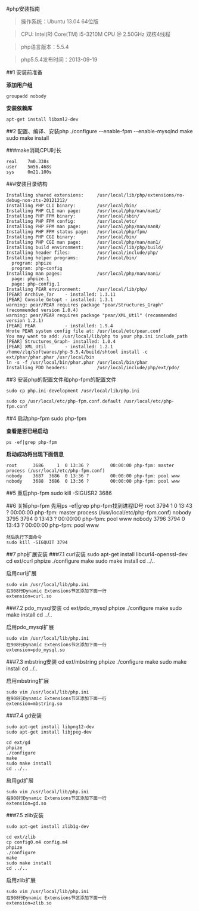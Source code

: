 #php安装指南

>操作系统：Ubuntu 13.04 64位版

>CPU: Intel(R) Core(TM) i5-3210M CPU @ 2.50GHz 双核4线程

>php语言版本：5.5.4

>php5.5.4发布时间：2013-09-19

##1 安装前准备

**添加用户组**

	groupadd nobody

**安装依赖库**

	apt-get install libxml2-dev

##2 配置、编译、安装php
	./configure --enable-fpm --enable-mysqlnd
	make
	sudo make install

###make消耗CPU时长
	
	real	7m0.338s
	user	5m56.468s
	sys		0m21.100s

###安装目录结构

	Installing shared extensions:     /usr/local/lib/php/extensions/no-debug-non-zts-20121212/
	Installing PHP CLI binary:        /usr/local/bin/
	Installing PHP CLI man page:      /usr/local/php/man/man1/
	Installing PHP FPM binary:        /usr/local/sbin/
	Installing PHP FPM config:        /usr/local/etc/
	Installing PHP FPM man page:      /usr/local/php/man/man8/
	Installing PHP FPM status page:   /usr/local/php/fpm/
	Installing PHP CGI binary:        /usr/local/bin/
	Installing PHP CGI man page:      /usr/local/php/man/man1/
	Installing build environment:     /usr/local/lib/php/build/
	Installing header files:          /usr/local/include/php/
	Installing helper programs:       /usr/local/bin/
	  program: phpize
	  program: php-config
	Installing man pages:             /usr/local/php/man/man1/
	  page: phpize.1
	  page: php-config.1
	Installing PEAR environment:      /usr/local/lib/php/
	[PEAR] Archive_Tar    - installed: 1.3.11
	[PEAR] Console_Getopt - installed: 1.3.1
	warning: pear/PEAR requires package "pear/Structures_Graph" (recommended version 1.0.4)
	warning: pear/PEAR requires package "pear/XML_Util" (recommended version 1.2.1)
	[PEAR] PEAR           - installed: 1.9.4
	Wrote PEAR system config file at: /usr/local/etc/pear.conf
	You may want to add: /usr/local/lib/php to your php.ini include_path
	[PEAR] Structures_Graph- installed: 1.0.4
	[PEAR] XML_Util       - installed: 1.2.1
	/home/zlq/softwares/php-5.5.4/build/shtool install -c ext/phar/phar.phar /usr/local/bin
	ln -s -f /usr/local/bin/phar.phar /usr/local/bin/phar
	Installing PDO headers:           /usr/local/include/php/ext/pdo/



	
##3 安装php的配置文件和php-fpm的配置文件

	sudo cp php.ini-development /usr/local/lib/php.ini

	sudo cp /usr/local/etc/php-fpm.conf.default /usr/local/etc/php-fpm.conf
	
##4 启动php-fpm
	sudo php-fpm


**查看是否已经启动**

	ps -ef|grep php-fpm
**启动成功将出现下面信息**

	root      3686     1  0 13:36 ?        00:00:00 php-fpm: master process (/usr/local/etc/php-fpm.conf)
	nobody    3687  3686  0 13:36 ?        00:00:00 php-fpm: pool www
	nobody    3688  3686  0 13:36 ?        00:00:00 php-fpm: pool www

##5 重启php-fpm
	sudo kill -SIGUSR2 3686

##6 关掉php-fpm
	先用ps -ef|grep php-fpm找到进程ID号
	root      3794     1  0 13:43 ?        00:00:00 php-fpm: master process (/usr/local/etc/php-fpm.conf)
	nobody    3795  3794  0 13:43 ?        00:00:00 php-fpm: pool www
	nobody    3796  3794  0 13:43 ?        00:00:00 php-fpm: pool www

	然后执行下面命令
	sudo kill -SIGQUIT 3794

##7 php扩展安装
###7.1 curl安装
	sudo apt-get install libcurl4-openssl-dev
	cd ext/curl
	phpize
	./configure
	make 
	sudo make install
	cd ../..

启用curl扩展

	sudo vim /usr/local/lib/php.ini
	在908行Dynamic Extensions节区添加下面一行
	extension=curl.so
	
###7.2 pdo_mysql安装
	cd ext/pdo_mysql
	phpize
	./configure
	make 
	sudo make install
	cd ../..

启用pdo_mysql扩展

	sudo vim /usr/local/lib/php.ini
	在908行Dynamic Extensions节区添加下面一行
	extension=pdo_mysql.so
	
###7.3 mbstring安装
	cd ext/mbstring
	phpize
	./configure
	make 
	sudo make install
	cd ../..

启用mbstring扩展

	sudo vim /usr/local/lib/php.ini
	在908行Dynamic Extensions节区添加下面一行
	extension=mbstring.so

###7.4 gd安装

	sudo apt-get install libpng12-dev
	sudo apt-get install libjpeg-dev

	cd ext/gd
	phpize
	./configure
	make 
	sudo make install
	cd ../..

启用gd扩展

	sudo vim /usr/local/lib/php.ini
	在908行Dynamic Extensions节区添加下面一行
	extension=gd.so

###7.5 zlib安装

	sudo apt-get install zlib1g-dev

	cd ext/zlib
	cp config0.m4 config.m4
	phpize
	./configure
	make 
	sudo make install
	cd ../..

启用zlib扩展

	sudo vim /usr/local/lib/php.ini
	在908行Dynamic Extensions节区添加下面一行
	extension=zlib.so
